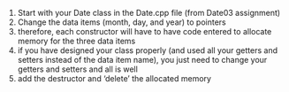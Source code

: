 1.  Start with your Date class in the Date.cpp file (from Date03 assignment)
2.   Change the data items (month, day, and year) to pointers
3.  therefore, each constructor will have to have code entered to allocate memory for the three data items
4.  if you have designed your class properly (and used all your getters and setters instead of the data item name), you just need to change your getters and setters and all is well
5.  add the destructor and ‘delete’ the allocated memory
